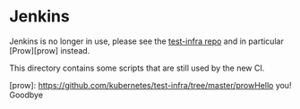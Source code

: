 # Jenkins

Jenkins is no longer in use, please see the [test-infra repo][test-infra] and in
particular [Prow][prow] instead.

This directory contains some scripts that are still used by the new CI.

[test-infra]: https://github.com/kubernetes/test-infra
[prow]: https://github.com/kubernetes/test-infra/tree/master/prowHello you!
Goodbye
